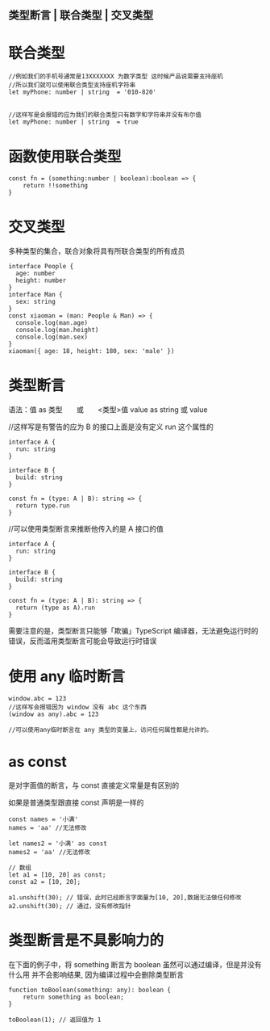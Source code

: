 ## 类型断言 | 联合类型 | 交叉类型

# 联合类型

    //例如我们的手机号通常是13XXXXXXX 为数字类型 这时候产品说需要支持座机
    //所以我们就可以使用联合类型支持座机字符串
    let myPhone: number | string  = '010-820'


    //这样写是会报错的应为我们的联合类型只有数字和字符串并没有布尔值
    let myPhone: number | string  = true

# 函数使用联合类型

    const fn = (something:number | boolean):boolean => {
        return !!something
    }

# 交叉类型

多种类型的集合，联合对象将具有所联合类型的所有成员

    interface People {
      age: number
      height: number
    }
    interface Man {
      sex: string
    }
    const xiaoman = (man: People & Man) => {
      console.log(man.age)
      console.log(man.height)
      console.log(man.sex)
    }
    xiaoman({ age: 18, height: 180, sex: 'male' })

# 类型断言

语法：值 as 类型　　或　　<类型>值
value as string 或 <string>value

//这样写是有警告的应为 B 的接口上面是没有定义 run 这个属性的

    interface A {
      run: string
    }

    interface B {
      build: string
    }

    const fn = (type: A | B): string => {
      return type.run
    }

//可以使用类型断言来推断他传入的是 A 接口的值

    interface A {
      run: string
    }

    interface B {
      build: string
    }

    const fn = (type: A | B): string => {
      return (type as A).run
    }

需要注意的是，类型断言只能够「欺骗」TypeScript 编译器，无法避免运行时的错误，反而滥用类型断言可能会导致运行时错误

# 使用 any 临时断言

    window.abc = 123
    //这样写会报错因为 window 没有 abc 这个东西
    (window as any).abc = 123

    //可以使用any临时断言在 any 类型的变量上，访问任何属性都是允许的。

# as const

是对字面值的断言，与 const 直接定义常量是有区别的

如果是普通类型跟直接 const 声明是一样的

    const names = '小满'
    names = 'aa' //无法修改

    let names2 = '小满' as const
    names2 = 'aa' //无法修改

    // 数组
    let a1 = [10, 20] as const;
    const a2 = [10, 20];

    a1.unshift(30); // 错误，此时已经断言字面量为[10, 20],数据无法做任何修改
    a2.unshift(30); // 通过，没有修改指针

# 类型断言是不具影响力的

在下面的例子中，将 something 断言为 boolean 虽然可以通过编译，但是并没有什么用 并不会影响结果, 因为编译过程中会删除类型断言

    function toBoolean(something: any): boolean {
        return something as boolean;
    }

    toBoolean(1); // 返回值为 1
